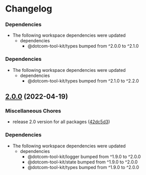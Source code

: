 # Changelog

### Dependencies

* The following workspace dependencies were updated
  * dependencies
    * @dotcom-tool-kit/types bumped from ^2.0.0 to ^2.1.0

### Dependencies

* The following workspace dependencies were updated
  * dependencies
    * @dotcom-tool-kit/types bumped from ^2.1.0 to ^2.2.0

## [2.0.0](https://github.com/Financial-Times/dotcom-tool-kit/compare/n-test-v1.9.0...n-test-v2.0.0) (2022-04-19)


### Miscellaneous Chores

* release 2.0 version for all packages ([42dc5d3](https://github.com/Financial-Times/dotcom-tool-kit/commit/42dc5d39bf330b9bca4121d062470904f9c6918d))


### Dependencies

* The following workspace dependencies were updated
  * dependencies
    * @dotcom-tool-kit/logger bumped from ^1.9.0 to ^2.0.0
    * @dotcom-tool-kit/state bumped from ^1.9.0 to ^2.0.0
    * @dotcom-tool-kit/types bumped from ^1.9.0 to ^2.0.0
